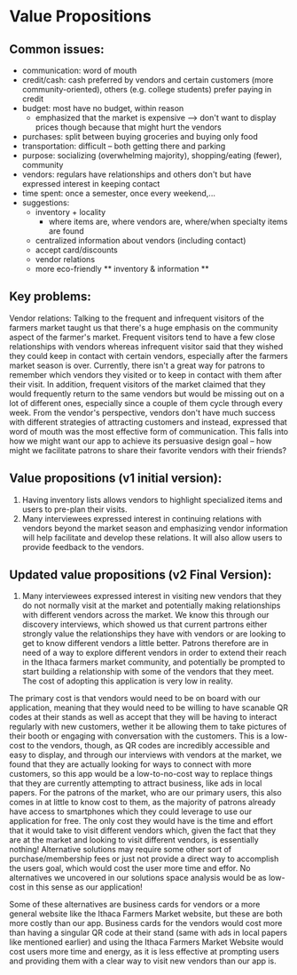 # Value Propositions

## Common issues:
- communication: word of mouth
- credit/cash: cash preferred by vendors and certain customers (more community-oriented), others (e.g. college students) prefer paying in credit
- budget: most have no budget, within reason 
  - emphasized that the market is expensive --> don't want to display prices though because that might hurt the vendors 
- purchases: split between buying groceries and buying only food 
- transportation: difficult – both getting there and parking
- purpose: socializing (overwhelming majority), shopping/eating (fewer), community
- vendors: regulars have relationships and others don't but have expressed interest in keeping contact
- time spent: once a semester, once every weekend,... 
- suggestions:
  - inventory + locality
    - where items are, where vendors are, where/when specialty items are found 
  - centralized information about vendors (including contact)
  - accept card/discounts
  - vendor relations
  - more eco-friendly
  ** inventory & information ** 

## Key problems:
Vendor relations: Talking to the frequent and infrequent visitors of the farmers market taught us that there's a huge emphasis on the community aspect of the farmer's market. Frequent visitors tend to have a few close relationships with vendors whereas infrequent visitor said that they wished they could keep in contact with certain vendors, especially after the farmers market season is over. Currently, there isn't a great way for patrons to remember which vendors they visited or to keep in contact with them after their visit. In addition, frequent visitors of the market claimed that they would frequently return to the same vendors but would be missing out on a lot of different ones, especially since a couple of them cycle through every week. From the vendor's perspective, vendors don't have much success with different strategies of attracting customers and instead, expressed that word of mouth was the most effective form of communication. This falls into how we might want our app to achieve its persuasive design goal – how might we facilitate patrons to share their favorite vendors with their friends?

## Value propositions (v1 initial version): 
1. Having inventory lists allows vendors to highlight specialized items and users to pre-plan their visits.
2. Many interviewees expressed interest in continuing relations with vendors beyond the market season and emphasizing vendor information will help facilitate and develop these relations. It will also allow users to provide feedback to the vendors.

## Updated value propositions (v2 Final Version):
1. Many interviewees expressed interest in visiting new vendors that they do not normally visit at the market and potentially making relationships with different vendors across the market. We know this through our discovery interviews, which showed us that current partrons either strongly value the relationships they have with vendors or are looking to get to know different vendors a little better. Patrons therefore are in need of a way to explore different vendors in order to extend their reach in the Ithaca farmers market community, and potentially be prompted to start building a relationship with some of the vendors that they meet. The cost of adopting this application is very low in reality.  

The primary cost is that vendors would need to be on board with our application, meaning that they would need to be willing to have scanable QR codes at their stands as well as accept that they will be having to interact regularly with new customers, wether it be allowing them to take pictures of their booth or engaging with conversation with the customers.  This is a low-cost to the vendors, though, as QR codes are incredibly accessible and easy to display, and through our interviews with vendors at the market, we found that they are actually looking for ways to connect with more customers, so this app would be a low-to-no-cost way to replace things that they are currently attempting to attract business, like ads in local papers.  For the patrons of the market, who are our primary users, this also comes in at little to know cost to them, as the majority of patrons already have access to smartphones which they could leverage to use our application for free.  The only cost they would have is the time and effort that it would take to visit different vendors which, given the fact that they are at the market and looking to visit different vendors, is essentially nothing! Alternative solutions may require some other sort of purchase/membership fees or just not provide a direct way to accomplish the users goal, which would cost the user more time and effor.  No alternatives we uncovered in our solutions space analysis would be as low-cost in this sense as our application!

Some of these alternatives are business cards for vendors or a more general website like the Ithaca Farmers Market website, but these are both more costly than our app.  Business cards for the vendors would cost more than having a singular QR code at their stand (same with ads in local papers like mentioned earlier) and using the Ithaca Farmers Market Website would cost users more time and energy, as it is less effective at prompting users and providing them with a clear way to visit new vendors than our app is.